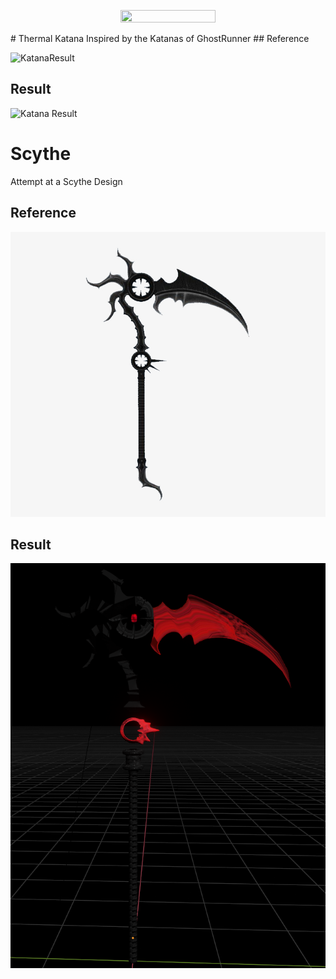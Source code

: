 <p align="center">
  <img src="https://github.com/Nizar1999/Blender-Projects/blob/master/screenshots/Banner.png" width = 55%; height=55% />
</p>
# Thermal Katana
Inspired by the Katanas of GhostRunner
## Reference

![KatanaResult](./Projects/Thermal%20Katana/Reference.png)

## Result

![Katana Result](./Projects/Thermal%2Katana/ThermalKatana.png)

# Scythe
Attempt at a Scythe Design

## Reference
![Scythe Result](./Projects/Scythe/Reference.png)

## Result

![Scythe Result](./Projects/Scythe/scythefront2.png)

